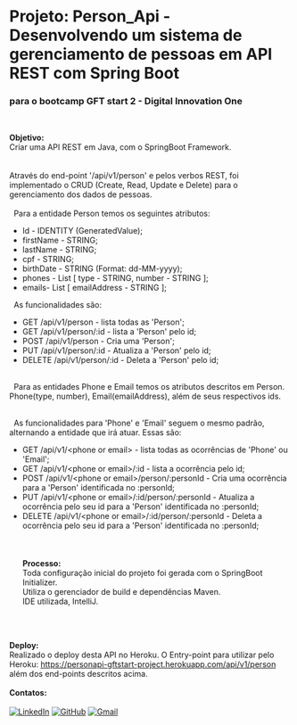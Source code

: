 # Projeto: Person_Api - Desenvolvendo um sistema de gerenciamento de pessoas em API REST com Spring Boot
### para o bootcamp GFT start 2 - Digital Innovation One

<br />

__Objetivo:__<br />
Criar uma API REST em Java, com o SpringBoot Framework.<br />
   <br /><br />
Através do end-point '/api/v1/person' e pelos verbos REST, foi implementado o CRUD (Create, Read, Update e Delete) 
para o gerenciamento dos dados de pessoas.
<br /><br />
&nbsp;&nbsp;Para a entidade Person temos os seguintes atributos:
 - Id - IDENTITY (GeneratedValue);
 - firstName - STRING;
 - lastName - STRING;
 - cpf - STRING;
 - birthDate - STRING (Format: dd-MM-yyyy);
 - phones - List [ type - STRING, number - STRING ];
 - emails- List [ emailAddress - STRING ];

&nbsp;&nbsp;As funcionalidades são:
 - GET /api/v1/person - lista todas as 'Person';
 - GET /api/v1/person/:id - lista a 'Person' pelo id;
 - POST /api/v1/person - Cria uma 'Person';
 - PUT /api/v1/person/:id - Atualiza a 'Person' pelo id;
 - DELETE /api/v1/person/:id - Deleta a 'Person' pelo id;
   <br /><br />

&nbsp;&nbsp;Para as entidades Phone e Email temos os atributos descritos em Person. Phone(type, number), Email(emailAddress), além de seus respectivos ids.<br />
   <br />

&nbsp;&nbsp;As funcionalidades para 'Phone' e 'Email' seguem o mesmo padrão, alternando a entidade que irá atuar. Essas são:
- GET /api/v1/\<phone or email\> - lista todas as ocorrências de 'Phone' ou 'Email';
- GET /api/v1/\<phone or email\>/:id - lista a ocorrência pelo id;
- POST /api/v1/\<phone or email\>/person/:personId - Cria uma ocorrência para a 'Person' identificada no :personId;
- PUT /api/v1/\<phone or email\>/:id/person/:personId - Atualiza a ocorrência pelo seu id para a 'Person' identificada no :personId;
- DELETE /api/v1/\<phone or email\>/:id/person/:personId  - Deleta a ocorrência pelo seu id para a 'Person' identificada no :personId;
  <br /><br />
  <br /><br />
__Processo:__<br />
Toda configuração inicial do projeto foi gerada com o SpringBoot Initializer.<br />
Utiliza o gerenciador de build e dependências Maven.<br />
IDE utilizada, IntelliJ.<br />
<br />
<br />
  
__Deploy:__<br />
Realizado o deploy desta API no Heroku.
O Entry-point para utilizar pelo Heroku: https://personapi-gftstart-project.herokuapp.com/api/v1/person
<br />
além dos end-points descritos acima.<br /><br />
__Contatos:__<br />
<br />
[![LinkedIn](https://img.shields.io/badge/LinkedIn-0077B5?style=for-the-badge&logo=linkedin&logoColor=white)](https://www.linkedin.com/in/lucas-rodrigues-de-castro/)
[![GitHub](https://img.shields.io/badge/GitHub-100000?style=for-the-badge&logo=github&logoColor=white)](https://github.com/lucas-rodrigues0)
[![Gmail](https://img.shields.io/badge/Gmail-D14836?style=for-the-badge&logo=gmail&logoColor=white)](mailto:lucas.movimento@gmail.com)
